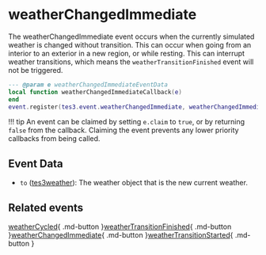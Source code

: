 # weatherChangedImmediate
<div class="search_terms" style="display: none">weatherchangedimmediate</div>

<!---
	This file is autogenerated. Do not edit this file manually. Your changes will be ignored.
	More information: https://github.com/MWSE/MWSE/tree/master/docs
-->

The weatherChangedImmediate event occurs when the currently simulated weather is changed without transition. This can occur when going from an interior to an exterior in a new region, or while resting. This can interrupt weather transitions, which means the `weatherTransitionFinished` event will not be triggered.

```lua
--- @param e weatherChangedImmediateEventData
local function weatherChangedImmediateCallback(e)
end
event.register(tes3.event.weatherChangedImmediate, weatherChangedImmediateCallback)
```

!!! tip
	An event can be claimed by setting `e.claim` to `true`, or by returning `false` from the callback. Claiming the event prevents any lower priority callbacks from being called.

## Event Data

* `to` ([tes3weather](../types/tes3weather.md)): The weather object that is the new current weather.


## Related events

[weatherCycled](./weatherCycled.md){ .md-button }[weatherTransitionFinished](./weatherTransitionFinished.md){ .md-button }[weatherChangedImmediate](./weatherChangedImmediate.md){ .md-button }[weatherTransitionStarted](./weatherTransitionStarted.md){ .md-button }


